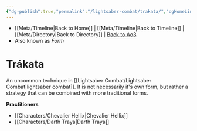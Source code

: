 ```yaml
---
{"dg-publish":true,"permalink":"/lightsaber-combat/trakata/","dgHomeLink":false}
---
```


- [[Meta/Timeline\|Back to Home]] | [[Meta/Timeline\|Back to Timeline]] | [[Meta/Directory\|Back to Directory]] | [Back to Ao3](https://archiveofourown.org/works/19334440/chapters/45992584)
- Also known as *Form*

# Trákata
>

An uncommon technique in [[Lightsaber Combat/Lightsaber Combat\|lightsaber combat]]. It is not necessarily it's own form, but rather a strategy that can be combined with more traditional forms. 

**Practitioners**
- [[Characters/Chevalier Hellix\|Chevalier Hellix]]
- [[Characters/Darth Traya\|Darth Traya]]


